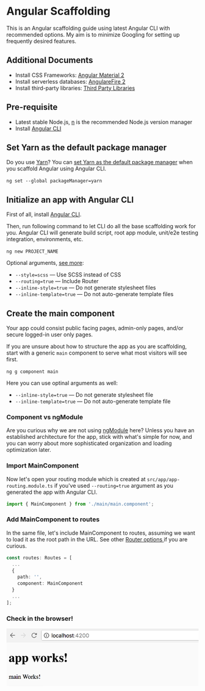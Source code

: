 # Angular Scaffolding

This is an Angular scaffolding guide using latest Angular CLI with recommended options. My aim is to minimize Googling for setting up frequently desired features.

## Additional Documents

+ Install CSS Frameworks: [Angular Material 2](AngularMaterial-2.md)
+ Install serverless databases: [AngulareFire 2](AngularFire-2.md)
+ Install third-party libraries: [Third Party Libraries](ThirdPartyLibraries.md)

## Pre-requisite

+ Latest stable Node.js, [n](https://github.com/tj/n) is the recommended Node.js version manager
+ Install [Angular CLI](https://cli.angular.io/)

## Set Yarn as the default package manager

Do you use [Yarn](https://github.com/yarnpkg/yarn)? You can [set Yarn as the default package manager](https://medium.com/@beeman/using-yarn-with-angular-cli-db2e318e43c5) when you scaffold Angular using Angular CLI.

`ng set --global packageManager=yarn`

## Initialize an app with Angular CLI

First of all, install [Angular CLI](https://cli.angular.io/).

Then, run following command to let CLI do all the base scaffolding work for you. Angular CLI will generate build script, root app module, unit/e2e testing integration, environments, etc.

`ng new PROJECT_NAME`

Optional arguments, [see more](https://www.sitepoint.com/understanding-component-architecture-angular/):

- `--style=scss` — Use SCSS instead of CSS 
- `--routing=true` — Include Router
- `--inline-style=true` — Do not generate stylesheet files
- `--inline-template=true` — Do not auto-generate template files

## Create the main component

Your app could consist public facing pages, admin-only pages, and/or secure logged-in user only pages.

If you are unsure about how to structure the app as you are scaffolding, start with a generic `main` component to serve what most visitors will see first. 

`ng g component main`

Here you can use optinal arguments as well:

- `--inline-style=true` — Do not generate stylesheet file
- `--inline-template=true` — Do not auto-generate template file

### Component vs ngModule

Are you curious why we are not using [ngModule](http://blog.angular-university.io/angular2-ngmodule/) here? Unless you have an established architecture for the app, stick with what's simple for now, and you can worry about more sophisticated organization and loading optimization later.

### Import MainComponent

Now let's open your routing module which is created at `src/app/app-routing.module.ts` if you've used `--routing=true` argument as you generated the app with Angular CLI.

```typescript
import { MainComponent } from './main/main.component';
```

### Add MainComponent to routes

In the same file, let's include MainComponent to routes, assuming we want to load it as the root path in the URL. See other [Router options ](https://angular.io/docs/ts/latest/guide/router.html) if you are curious.

```typescript
const routes: Routes = [
  ...
  {
    path: '',
    component: MainComponent
  }
  ...
];
```

### Check in the browser!

![Main Component](assets/main-component.png)
